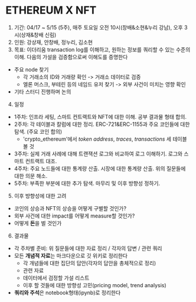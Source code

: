 # ETHEREUM X NFT

1. 기간: 04/17 ~ 5/15 (5주), 매주 토요일 오전 10시(창배&소현&누리 강남), 오후 3시(상재&창배 신림)
2. 인원: 강상재, 안창배, 정누리, 김소현
3. 목표: 이더리움 transaction log를 이해하고, 원하는 정보를 쿼리할 수 있는 수준의 이해. 다음의 가설을 검증함으로써 이해도를 증명한다
- 주요 node 찾기
  - 각 거래소의 ID와 거래량 확인 -> 거래소 데이터로 검증
  - 엘론 머스크, 부테린 등의 네임드 유저 찾기 -> 외부 사건이 미치는 영향 확인
- 기타 스터디 진행하며 논의
4. 일정
- 1주차: 인프라 세팅, 스마트 컨트랙트와 NFT에 대한 이해. 공부 결과물 형태 합의.
- 2주차: 각 테이블과 칼럼에 대한 정리. ERC-721&ERC-1155과 주요 코인들에 대한 탐색. (주요 코인 합의)
  - 'crypto_ethereum'에서  *token address*, *traces*, *transactions* 세 테이블 볼 것
- 3주차: 실제 거래 사례에 대해 트랜잭션 로그와 비교하여 로그 이해하기. 로그와 스마트 컨트랙트 대조.
- 4주차: 주요 노드들에 대한 통계량 산출. 시장에 대한 통계량 산출. 위의 질문들에 대한 의문 해소.
- 5주차: 부족한 부분에 대한 추가 탐색. 마무리 및 이후 방향성 정하기.
5. 이후 방향성에 대한 고려
- 코인의 상승과 NFT의 상승을 어떻게 구별할 것인가?
- 외부 사건에 대한 impact를 어떻게 measure할 것인가?
- 어떻게 **돈**을 벌 것인가
6. 결과물
- 각 주차별 준비: 위 질문들에 대한 자료 정리 / 각자의 답변 / 관련 쿼리
- 모든 **개념적 자료**는 마크다운으로 깃 위키로 정리한다
  - 각 개념들에 대한 집단의 답안(각자의 답안을 총체적으로 정리)
  - 관련 자료 
  - 데이터에서 검정할 가설 리스트
  - 이후 할 것들에 대한 방향성 고민(pricing model, trend analysis)
- **쿼리와 주석**은 notebook형태(ipynb)로 정리한다
